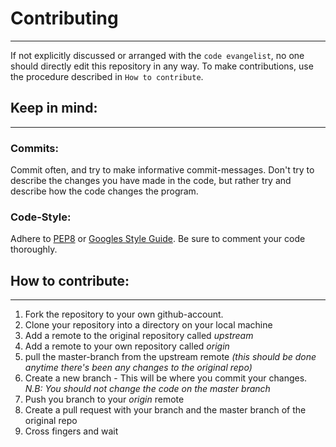 # Contributing
___
If not explicitly discussed or arranged with the `code evangelist`, no one should directly edit this repository in any way. To make contributions, use the procedure described in `How to contribute`.


## Keep in mind:
___

### Commits:
Commit often, and try to make informative commit-messages. Don't try to describe the changes you have made in the code, but rather try and describe how the code changes the program.

### Code-Style:
Adhere to [PEP8](https://www.python.org/dev/peps/pep-0008/) or [Googles Style Guide](https://github.com/google/styleguide/blob/gh-pages/pyguide.md). Be sure to comment your code thoroughly.


## How to contribute:
___

1. Fork the repository to your own github-account. 
2. Clone your repository into a directory on your local machine
3. Add a remote to the original repository called _upstream_
4. Add a remote to your own repository called _origin_
5. pull the master-branch from the upstream remote _(this should be done anytime there's been any changes to the original repo)_
5. Create a new branch - This will be where you commit your changes. _N.B: You should not change the code on the master branch_
6. Push you branch to your _origin_ remote
7. Create a pull request with your branch and the master branch of the original repo
8. Cross fingers and wait

